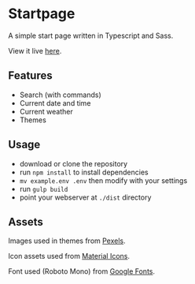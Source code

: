 # Startpage

A simple start page written in Typescript and Sass.

View it live [here](https://start.barnz.dev).

## Features

-   Search (with commands)
-   Current date and time
-   Current weather
-   Themes

## Usage

-   download or clone the repository
-   run `npm install` to install dependencies
-   `mv example.env .env` then modify with your settings
-   run `gulp build`
-   point your webserver at `./dist` directory

## Assets

Images used in themes from [Pexels](https://www.pexels.com/).

Icon assets used from [Material Icons](https://fonts.google.com/icons?selected=Material+Icons).

Font used (Roboto Mono) from [Google Fonts](https://fonts.google.com/specimen/Roboto+Mono).
